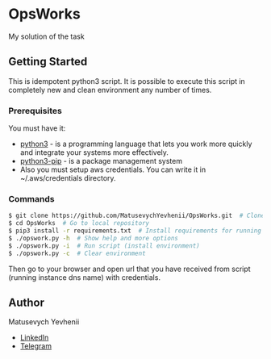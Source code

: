# OpsWorks
My solution of the task

## Getting Started
This is idempotent python3 script. It is possible to execute this script in completely new and clean environment any number of times.

### Prerequisites
You must have it:
* [python3](https://www.python.org/) - is a programming language that lets you work more quickly and integrate your systems more effectively.
* [python3-pip](https://pypi.org/project/pip/) - is a package management system
* Also you must setup aws credentials. You can write it in ~/.aws/credentials directory.

### Commands
```sh
$ git clone https://github.com/MatusevychYevhenii/OpsWorks.git  # Clone repository with script
$ cd OpsWorks  # Go to local repository
$ pip3 install -r requirements.txt  # Install requirements for running script
$ ./opswork.py -h  # Show help and more options
$ ./opswork.py -i  # Run script (install environment)
$ ./opswork.py -c  # Clear environment
```
Then go to your browser and open url that you have received from script (running instance dns name) with credentials.

## Author
Matusevych Yevhenii 
* [LinkedIn](https://www.linkedin.com/in/ygritte/)
* [Telegram](https://t.me/YevheniiMatusevich)

